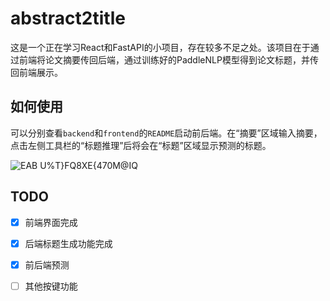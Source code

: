 # abstract2title

这是一个正在学习React和FastAPI的小项目，存在较多不足之处。该项目在于通过前端将论文摘要传回后端，通过训练好的PaddleNLP模型得到论文标题，并传回前端展示。

## 如何使用

可以分别查看`backend`和`frontend`的`README`启动前后端。在“摘要”区域输入摘要，点击左侧工具栏的“标题推理”后将会在“标题”区域显示预测的标题。

![EAB U%T}FQ8XE{470M@IQ](https://user-images.githubusercontent.com/71769312/173504033-575e72b0-d8b9-4a3f-8b38-7da5e5a63824.png)

## TODO

- [x] 前端界面完成

- [x] 后端标题生成功能完成

- [x] 前后端预测

- [ ] 其他按键功能
